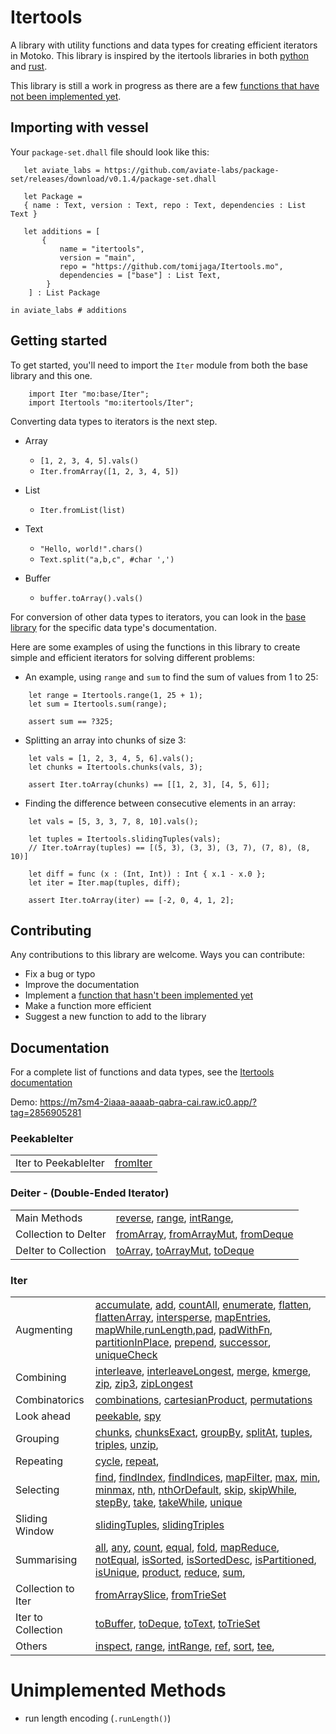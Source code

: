 # Itertools

A library with utility functions and data types for creating efficient iterators in Motoko. This library is inspired by the itertools libraries in both [python](https://github.com/more-itertools/more-itertools) and [rust](https://github.com/rust-itertools/itertools).

This library is still a work in progress as there are a few [functions that have not been implemented yet](#unimplemented-methods). 

 ## Importing with vessel
Your `package-set.dhall` file should look like this:
 ```dhall
    let aviate_labs = https://github.com/aviate-labs/package-set/releases/download/v0.1.4/package-set.dhall

    let Package =
    { name : Text, version : Text, repo : Text, dependencies : List Text }

    let additions = [
        {   
            name = "itertools",
            version = "main",
            repo = "https://github.com/tomijaga/Itertools.mo",
            dependencies = ["base"] : List Text,
         }
     ] : List Package

in aviate_labs # additions

 ```
 ## Getting started

 To get started, you'll need to import the `Iter` module from both the base library and this one.

 ```motoko
     import Iter "mo:base/Iter";
     import Itertools "mo:itertools/Iter";
 ```
 
 Converting data types to iterators is the next step.
 - Array
     - `[1, 2, 3, 4, 5].vals()`
     - `Iter.fromArray([1, 2, 3, 4, 5])`


 - List
     - `Iter.fromList(list)`


 - Text
     - `"Hello, world!".chars()`
     - `Text.split("a,b,c", #char ',')`
 
 - Buffer
   - `buffer.toArray().vals()`
  

 For conversion of other data types to iterators, you can look in the [base library](https://internetcomputer.org/docs/current/references/motoko-ref/array) for the specific data type's documentation.


 Here are some examples of using the functions in this library to create simple and 
 efficient iterators for solving different problems:

 - An example, using `range` and `sum` to find the sum of values from 1 to 25:
 
 ```motoko
     let range = Itertools.range(1, 25 + 1);
     let sum = Itertools.sum(range);

     assert sum == ?325;
 ```


 - Splitting an array into chunks of size 3:

 ```motoko
     let vals = [1, 2, 3, 4, 5, 6].vals();
     let chunks = Itertools.chunks(vals, 3);

     assert Iter.toArray(chunks) == [[1, 2, 3], [4, 5, 6]];
 ```

 - Finding the difference between consecutive elements in an array:

 ```motoko
     let vals = [5, 3, 3, 7, 8, 10].vals();
     
     let tuples = Itertools.slidingTuples(vals);
     // Iter.toArray(tuples) == [(5, 3), (3, 3), (3, 7), (7, 8), (8, 10)]
     
     let diff = func (x : (Int, Int)) : Int { x.1 - x.0 };
     let iter = Iter.map(tuples, diff);
 
     assert Iter.toArray(iter) == [-2, 0, 4, 1, 2];
 ```

## Contributing
Any contributions to this library are welcome. 
Ways you can contribute:
- Fix a bug or typo
- Improve the documentation
- Implement a [function that hasn't been implemented yet](#unimplemented-methods)
- Make a function more efficient
- Suggest a new function to add to the library
  
## Documentation 
For a complete list of functions and data types, see the [Itertools documentation](https://natlabs.github.io/Itertools.mo/index.html)

Demo: https://m7sm4-2iaaa-aaaab-qabra-cai.raw.ic0.app/?tag=2856905281

### PeekableIter
| | |
|-|-|
| Iter to PeekableIter | [fromIter](https://natlabs.github.io/Itertools.mo/PeekableIter.html#fromIter) |


### Deiter - (Double-Ended Iterator)
| | |
|-|-|
| Main Methods |  [reverse](https://natlabs.github.io/Itertools.mo/Deiter.html#reverse), [range](https://natlabs.github.io/Itertools.mo/Deiter.html#range), [intRange](https://natlabs.github.io/Itertools.mo/Deiter.html#intRange), |
| Collection to DeIter | [fromArray](https://natlabs.github.io/Itertools.mo/Deiter.html#fromArray), [fromArrayMut](https://natlabs.github.io/Itertools.mo/Deiter.html#fromArrayMut), [fromDeque](https://natlabs.github.io/Itertools.mo/Deiter.html#fromDeque) |
| DeIter to Collection | [toArray](https://natlabs.github.io/Itertools.mo/Deiter.html#toArray), [toArrayMut](https://natlabs.github.io/Itertools.mo/Deiter.html#toArrayMut), [toDeque](https://natlabs.github.io/Itertools.mo/Deiter.html#toDeque) |


### Iter
| | |
|-|-|
| Augmenting | [accumulate](https://natlabs.github.io/Itertools.mo/Iter.html#accumulate),  [add](https://natlabs.github.io/Itertools.mo/Iter.html#add), [countAll](https://natlabs.github.io/Itertools.mo/Iter.html#countAll), [enumerate](https://natlabs.github.io/Itertools.mo/Iter.html#enumerate), [flatten](https://natlabs.github.io/Itertools.mo/Iter.html#flatten), [flattenArray](https://natlabs.github.io/Itertools.mo/Iter.html#flattenArray), [intersperse](https://natlabs.github.io/Itertools.mo/Iter.html#intersperse), [mapEntries](https://natlabs.github.io/Itertools.mo/Iter.html#mapEntries), [mapWhile](https://natlabs.github.io/Itertools.mo/Iter.html#mapWhile),[runLength](https://natlabs.github.io/Itertools.mo/Iter.html#runLength),[pad](https://natlabs.github.io/Itertools.mo/Iter.html#pad), [padWithFn](https://natlabs.github.io/Itertools.mo/Iter.html#padWithFn), [partitionInPlace](https://natlabs.github.io/Itertools.mo/Iter.html#partitionInPlace), [prepend](https://natlabs.github.io/Itertools.mo/Iter.html#prepend), [successor](https://natlabs.github.io/Itertools.mo/Iter.html#successor), [uniqueCheck](https://natlabs.github.io/Itertools.mo/Iter.html#uniqueCheck) |
| Combining | [interleave](https://natlabs.github.io/Itertools.mo/Iter.html#interleave), [interleaveLongest](https://natlabs.github.io/Itertools.mo/Iter.html#interleaveLongest), [merge](https://natlabs.github.io/Itertools.mo/Iter.html#merge), [kmerge](https://natlabs.github.io/Itertools.mo/Iter.html#kmerge), [zip](https://natlabs.github.io/Itertools.mo/Iter.html#zip), [zip3](https://natlabs.github.io/Itertools.mo/Iter.html#zip3), [zipLongest](https://natlabs.github.io/Itertools.mo/Iter.html#zipLongest) |
| Combinatorics | [combinations](https://natlabs.github.io/Itertools.mo/Iter.html#combinations), [cartesianProduct](https://natlabs.github.io/Itertools.mo/Iter.html#cartesianProduct), [permutations](https://natlabs.github.io/Itertools.mo/Iter.html#permutations) |
| Look ahead | [peekable](https://natlabs.github.io/Itertools.mo/Iter.html#peekable), [spy](https://natlabs.github.io/Itertools.mo/Iter.html#spy) |
| Grouping | [chunks](https://natlabs.github.io/Itertools.mo/Iter.html#chunks), [chunksExact](https://natlabs.github.io/Itertools.mo/Iter.html#chunksExact), [groupBy](https://natlabs.github.io/Itertools.mo/Iter.html#groupBy), [splitAt](https://natlabs.github.io/Itertools.mo/Iter.html#splitAt), [tuples](https://natlabs.github.io/Itertools.mo/Iter.html#tuples), [triples](https://natlabs.github.io/Itertools.mo/Iter.html#triples), [unzip](https://natlabs.github.io/Itertools.mo/Iter.html#unzip), |
| Repeating | [cycle](https://natlabs.github.io/Itertools.mo/Iter.html#cycle), [repeat](https://natlabs.github.io/Itertools.mo/Iter.html#repeat),  |
| Selecting | [find](https://natlabs.github.io/Itertools.mo/Iter.html#find), [findIndex](https://natlabs.github.io/Itertools.mo/Iter.html#findIndex), [findIndices](https://natlabs.github.io/Itertools.mo/Iter.html#findIndices), [mapFilter](https://natlabs.github.io/Itertools.mo/Iter.html#mapFilter),  [max](https://natlabs.github.io/Itertools.mo/Iter.html#max), [min](https://natlabs.github.io/Itertools.mo/Iter.html#min), [minmax](https://natlabs.github.io/Itertools.mo/Iter.html#minmax), [nth](https://natlabs.github.io/Itertools.mo/Iter.html#nth), [nthOrDefault](https://natlabs.github.io/Itertools.mo/Iter.html#nthOrDefault), [skip](https://natlabs.github.io/Itertools.mo/Iter.html#skip), [skipWhile](https://natlabs.github.io/Itertools.mo/Iter.html#skipWhile),  [stepBy](https://natlabs.github.io/Itertools.mo/Iter.html#stepBy), [take](https://natlabs.github.io/Itertools.mo/Iter.html#take), [takeWhile](https://natlabs.github.io/Itertools.mo/Iter.html#takeWhile), [unique](https://natlabs.github.io/Itertools.mo/Iter.html#unique) |
| Sliding Window |[slidingTuples](https://natlabs.github.io/Itertools.mo/Iter.html#slidingTuples), [slidingTriples](https://natlabs.github.io/Itertools.mo/Iter.html#slidingTriples) |
| Summarising | [all](https://natlabs.github.io/Itertools.mo/Iter.html#all), [any](https://natlabs.github.io/Itertools.mo/Iter.html#any), [count](https://natlabs.github.io/Itertools.mo/Iter.html#count), [equal](https://natlabs.github.io/Itertools.mo/Iter.html#equal), [fold](https://natlabs.github.io/Itertools.mo/Iter.html#fold), [mapReduce]( https://natlabs.github.io/Itertools.mo/Iter.html#mapReduce), [notEqual](https://natlabs.github.io/Itertools.mo/Iter.html#notEqual), [isSorted](https://natlabs.github.io/Itertools.mo/Iter.html#isSorted), [isSortedDesc](https://natlabs.github.io/Itertools.mo/Iter.html#isSortedDesc), [isPartitioned](https://natlabs.github.io/Itertools.mo/Iter.html#isPartitioned), [isUnique](https://natlabs.github.io/Itertools.mo/Iter.html#isUnique), [product](https://natlabs.github.io/Itertools.mo/Iter.html#product), [reduce](https://natlabs.github.io/Itertools.mo/Iter.html#reduce), [sum](https://natlabs.github.io/Itertools.mo/Iter.html#sum), |
| Collection to Iter | [fromArraySlice](https://natlabs.github.io/Itertools.mo/Iter.html#fromArraySlice), [fromTrieSet](https://natlabs.github.io/Itertools.mo/Iter.html#fromTrieSet) | 
| Iter to Collection | [toBuffer](https://natlabs.github.io/Itertools.mo/Iter.html#toBuffer), [toDeque](https://natlabs.github.io/Itertools.mo/Iter.html#toDeque), [toText](https://natlabs.github.io/Itertools.mo/Iter.html#toText), [toTrieSet](https://natlabs.github.io/Itertools.mo/Iter.html#toTrieSet) |
| Others | [inspect](https://natlabs.github.io/Itertools.mo/Iter.html#inspect), [range](https://natlabs.github.io/Itertools.mo/Iter.html#range), [intRange](https://natlabs.github.io/Itertools.mo/Iter.html#intRange),  [ref](https://natlabs.github.io/Itertools.mo/Iter.html#ref), [sort](https://natlabs.github.io/Itertools.mo/Iter.html#sort), [tee](https://natlabs.github.io/Itertools.mo/Iter.html#tee),          |
  

# Unimplemented Methods
- run length encoding (`.runLength()`)